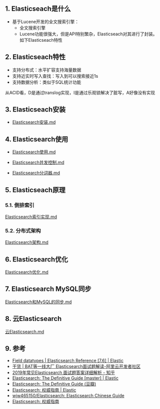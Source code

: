 ## 1. Elasticseach是什么
- 基于Lucene开发的全文搜索引擎：
    - 全文搜索引擎
    - Lucene功能很强大，但是API特别繁杂，Elasticseach对其进行了封装。如下Elasticseach特性

## 2. Elasticseach特性
- 支持分布式：水平扩容支持海量数据
- 支持近实时写入查找：写入到可以搜索接近1s
- 支持数据分析：类似于SQL统计功能

从ACID看，D是通过translog实现，I是通过乐观锁解决了脏写，A好像没有实现
## 3. Elasticseach安装
- [Elasticsearch安装.md](Elasticsearch安装.md)
## 4. Elasticsearch使用
- [Elasticsearch使用.md](Elasticsearch使用.md)

- [Elasticsearch并发控制.md](Elasticsearch并发控制.md)
- [Elasticsearch分词器.md](Elasticsearch分词器.md)
## 5. Elasticseach原理
### 5.1. 倒排索引
[Elasticsearch索引实现.md](Elasticsearch索引实现.md)
### 5.2. 分布式架构
[Elasticsearch架构.md](Elasticsearch架构.md)
## 6. Elasticsearch优化
[Elasticsearch优化.md](Elasticsearch优化.md)
## 7. Elasticsearch MySQL同步
[Elasticsearch和MySQL的同步.md](Elasticsearch和MySQL的同步.md)
## 8. 云Elasticsearch
[云Elasticsearch.md](云Elasticsearch.md)
## 9. 参考
- [Field datatypes \| Elasticsearch Reference \[7\.6\] \| Elastic](https://www.elastic.co/guide/en/elasticsearch/reference/current/mapping-types.html)
- [干货 \| BAT等一线大厂 Elasticsearch面试题解读\-阿里云开发者社区](https://developer.aliyun.com/article/707137)
- [2019年常见Elasticsearch 面试题答案详细解析 \- 知乎](https://zhuanlan.zhihu.com/p/99539109)
- [Elasticsearch: The Definitive Guide \[master\] \| Elastic](https://www.elastic.co/guide/en/elasticsearch/guide/master/index.html)
- [Elasticsearch: The Definitive Guide \(豆瓣\)](https://book.douban.com/subject/25868239/)
- [Elasticsearch: 权威指南 \| Elastic](https://www.elastic.co/guide/cn/elasticsearch/guide/current/index.html)
- [wjw465150/Elasticsearch: Elasticsearch Chinese Guide](https://github.com/wjw465150/Elasticsearch)
- [Elasticsearch: 权威指南](https://es.0xl2oot.cn/)